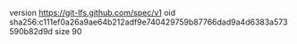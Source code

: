 version https://git-lfs.github.com/spec/v1
oid sha256:c111ef0a26a9ae64b212adf9e740429759b87766dad9a4d6383a573590b82d9d
size 90
